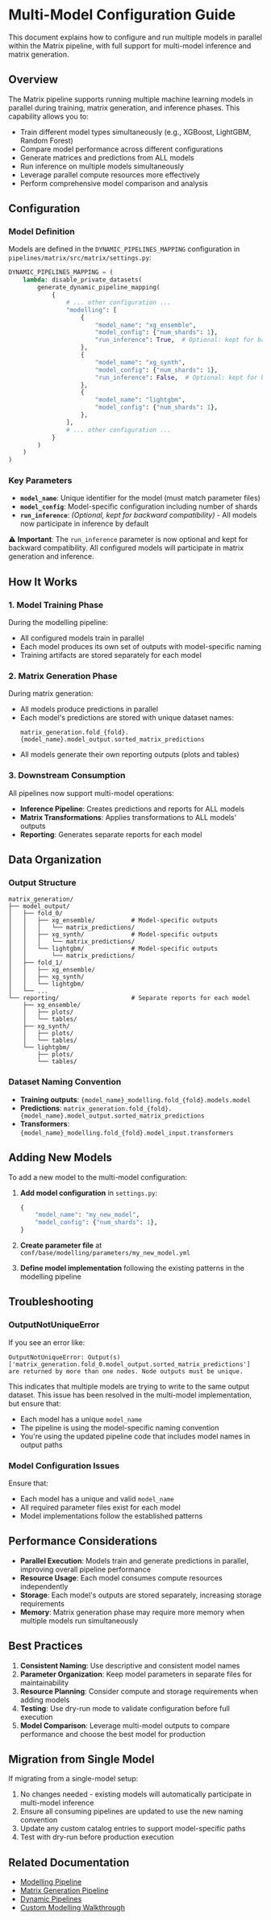# Multi-Model Configuration Guide

This document explains how to configure and run multiple models in parallel within the Matrix pipeline, with full support for multi-model inference and matrix generation.

## Overview

The Matrix pipeline supports running multiple machine learning models in parallel during training, matrix generation, and inference phases. This capability allows you to:

- Train different model types simultaneously (e.g., XGBoost, LightGBM, Random Forest)
- Compare model performance across different configurations
- Generate matrices and predictions from ALL models
- Run inference on multiple models simultaneously
- Leverage parallel compute resources more effectively
- Perform comprehensive model comparison and analysis

## Configuration

### Model Definition

Models are defined in the `DYNAMIC_PIPELINES_MAPPING` configuration in `pipelines/matrix/src/matrix/settings.py`:

```python
DYNAMIC_PIPELINES_MAPPING = (
    lambda: disable_private_datasets(
        generate_dynamic_pipeline_mapping(
            {
                # ... other configuration ...
                "modelling": [
                    {
                        "model_name": "xg_ensemble",
                        "model_config": {"num_shards": 1},
                        "run_inference": True,  # Optional: kept for backward compatibility
                    },
                    {
                        "model_name": "xg_synth",
                        "model_config": {"num_shards": 1},
                        "run_inference": False,  # Optional: kept for backward compatibility
                    },
                    {
                        "model_name": "lightgbm",
                        "model_config": {"num_shards": 1},
                    },
                ],
                # ... other configuration ...
            }
        )
    )
)
```

### Key Parameters

- **`model_name`**: Unique identifier for the model (must match parameter files)
- **`model_config`**: Model-specific configuration including number of shards
- **`run_inference`**: _(Optional, kept for backward compatibility)_ - All models now participate in inference by default

⚠️ **Important**: The `run_inference` parameter is now optional and kept for backward compatibility. All configured models will participate in matrix generation and inference.

## How It Works

### 1. Model Training Phase

During the modelling pipeline:

- All configured models train in parallel
- Each model produces its own set of outputs with model-specific naming
- Training artifacts are stored separately for each model

### 2. Matrix Generation Phase

During matrix generation:

- All models produce predictions in parallel
- Each model's predictions are stored with unique dataset names:
  ```
  matrix_generation.fold_{fold}.{model_name}.model_output.sorted_matrix_predictions
  ```
- All models generate their own reporting outputs (plots and tables)

### 3. Downstream Consumption

All pipelines now support multi-model operations:

- **Inference Pipeline**: Creates predictions and reports for ALL models
- **Matrix Transformations**: Applies transformations to ALL models' outputs
- **Reporting**: Generates separate reports for each model

## Data Organization

### Output Structure

```
matrix_generation/
├── model_output/
│   ├── fold_0/
│   │   ├── xg_ensemble/          # Model-specific outputs
│   │   │   └── matrix_predictions/
│   │   ├── xg_synth/             # Model-specific outputs
│   │   │   └── matrix_predictions/
│   │   └── lightgbm/             # Model-specific outputs
│   │       └── matrix_predictions/
│   ├── fold_1/
│   │   ├── xg_ensemble/
│   │   ├── xg_synth/
│   │   └── lightgbm/
│   └── ...
└── reporting/                    # Separate reports for each model
    ├── xg_ensemble/
    │   ├── plots/
    │   └── tables/
    ├── xg_synth/
    │   ├── plots/
    │   └── tables/
    └── lightgbm/
        ├── plots/
        └── tables/
```

### Dataset Naming Convention

- **Training outputs**: `{model_name}_modelling.fold_{fold}.models.model`
- **Predictions**: `matrix_generation.fold_{fold}.{model_name}.model_output.sorted_matrix_predictions`
- **Transformers**: `{model_name}_modelling.fold_{fold}.model_input.transformers`

## Adding New Models

To add a new model to the multi-model configuration:

1. **Add model configuration** in `settings.py`:

   ```python
   {
       "model_name": "my_new_model",
       "model_config": {"num_shards": 1},
   }
   ```

2. **Create parameter file** at `conf/base/modelling/parameters/my_new_model.yml`

3. **Define model implementation** following the existing patterns in the modelling pipeline

## Troubleshooting

### OutputNotUniqueError

If you see an error like:

```
OutputNotUniqueError: Output(s) ['matrix_generation.fold_0.model_output.sorted_matrix_predictions']
are returned by more than one nodes. Node outputs must be unique.
```

This indicates that multiple models are trying to write to the same output dataset. This issue has been resolved in the multi-model implementation, but ensure that:

- Each model has a unique `model_name`
- The pipeline is using the model-specific naming convention
- You're using the updated pipeline code that includes model names in output paths

### Model Configuration Issues

Ensure that:

- Each model has a unique and valid `model_name`
- All required parameter files exist for each model
- Model implementations follow the established patterns

## Performance Considerations

- **Parallel Execution**: Models train and generate predictions in parallel, improving overall pipeline performance
- **Resource Usage**: Each model consumes compute resources independently
- **Storage**: Each model's outputs are stored separately, increasing storage requirements
- **Memory**: Matrix generation phase may require more memory when multiple models run simultaneously

## Best Practices

1. **Consistent Naming**: Use descriptive and consistent model names
2. **Parameter Organization**: Keep model parameters in separate files for maintainability
3. **Resource Planning**: Consider compute and storage requirements when adding models
4. **Testing**: Use dry-run mode to validate configuration before full execution
5. **Model Comparison**: Leverage multi-model outputs to compare performance and choose the best model for production

## Migration from Single Model

If migrating from a single-model setup:

1. No changes needed - existing models will automatically participate in multi-model inference
2. Ensure all consuming pipelines are updated to use the new naming convention
3. Update any custom catalog entries to support model-specific paths
4. Test with dry-run before production execution

## Related Documentation

- [Modelling Pipeline](pipeline_steps/modelling.md)
- [Matrix Generation Pipeline](pipeline_steps/matrix_generation.md)
- [Dynamic Pipelines](../getting_started/deep_dive/kedro_extensions.md#dynamic-pipelines)
- [Custom Modelling Walkthrough](../getting_started/deep_dive/walkthroughs/custom_modelling.ipynb)
